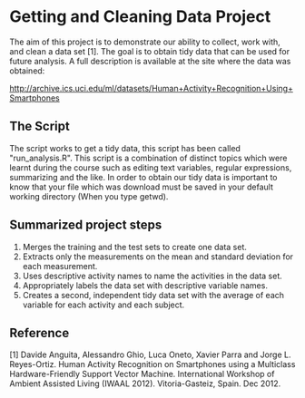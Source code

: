 Getting and Cleaning Data Project
===========================

The aim of this project is to demonstrate our ability to collect, work with, and clean a data set [1]. The goal is to obtain tidy data that can be used for future analysis. A full description is available at the site where the data was obtained:

http://archive.ics.uci.edu/ml/datasets/Human+Activity+Recognition+Using+Smartphones 

## The Script
The script works to get a tidy data, this script has been called "run_analysis.R". This script is a combination of distinct topics which were learnt during the course such as editing text variables, regular expressions, summarizing and the like. In order to obtain our tidy data is important to know that your file which was download must be saved in your default working directory (When you type getwd).

## Summarized project steps
1.	Merges the training and the test sets to create one data set.
2.	Extracts only the measurements on the mean and standard deviation for each measurement. 
3.	Uses descriptive activity names to name the activities in the data set.
4.	Appropriately labels the data set with descriptive variable names.
5.	Creates a second, independent tidy data set with the average of each variable for each activity and each subject. 

## Reference
[1] Davide Anguita, Alessandro Ghio, Luca Oneto, Xavier Parra and Jorge L. Reyes-Ortiz. Human Activity Recognition on Smartphones using a Multiclass Hardware-Friendly Support Vector Machine. International Workshop of Ambient Assisted Living (IWAAL 2012). Vitoria-Gasteiz, Spain. Dec 2012.

